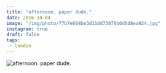 ```yaml
---
title: "afternoon. paper dude."
date: 2016-10-04
image: "/img/photo/77b7e684be3d11dd75079b6d6d8ea924.jpg"
instagram: true
draft: false
tags:
 - london
---
```


![afternoon. paper dude.](/img/photo/77b7e684be3d11dd75079b6d6d8ea924.jpg)

